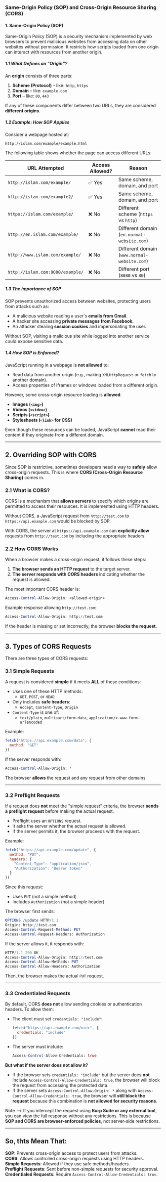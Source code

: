 ### Same-Origin Policy (SOP) and Cross-Origin Resource Sharing (CORS)

#### **1. Same-Origin Policy (SOP)**

Same-Origin Policy (SOP) is a security mechanism implemented by web browsers to prevent malicious websites from accessing data on other websites without permission. It restricts how scripts loaded from one origin can interact with resources from another origin.

##### **1.1  What Defines an "Origin"?**

An **origin** consists of three parts:

1. **Scheme (Protocol)** – like: `http`, `https`
2. **Domain** – like: `example.com`
3. **Port** – like: `80`, `443`

If any of these components differ between two URLs, they are considered **different origins**.

##### **1.2 Example: How SOP Applies**

Consider a webpage hosted at:

```
http://islam.com/example/example.html
```

The following table shows whether the page can access different URLs:

| URL Attempted                    | Access Allowed? | Reason                                      |
| -------------------------------- | --------------- | ------------------------------------------- |
| `http://islam.com/example/`      | ✅ Yes           | Same scheme, domain, and port               |
| `http://islam.com/example2/`     | ✅ Yes           | Same scheme, domain, and port               |
| `https://islam.com/example/`     | ❌ No            | Different scheme (`https` vs `http`)        |
| `http://en.islam.com/example/`   | ❌ No            | Different domain (`en.normal-website.com`)  |
| `http://www.islam.com/example/`  | ❌ No            | Different domain (`www.normal-website.com`) |
| `http://islam.com:8080/example/` | ❌ No            | Different port (`8080` vs `80`)             |

##### **1.3 The importance of SOP**

SOP prevents unauthorized access between websites, protecting users from attacks such as:

- A malicious website reading a user's **emails from Gmail**.
- A hacker site accessing **private messages from Facebook**.
- An attacker stealing **session cookies** and impersonating the user.

Without SOP, visiting a malicious site while logged into another service could expose sensitive data.

##### **1.4 How SOP is Enforced?**

JavaScript running in a webpage is **not allowed** to:

- Read data from another origin (e.g., making `XMLHttpRequest` or `fetch` to another domain).
- Access properties of iframes or windows loaded from a different origin.

However, some cross-origin resource loading is **allowed**:

- **Images (`<img>`)**
- **Videos (`<video>`)**
- **Scripts (`<script>`)**
- **Stylesheets (`<link>` for CSS)**

Even though these resources can be loaded, JavaScript **cannot** read their content if they originate from a different domain.

---

## **2. Overriding SOP with CORS**

Since SOP is restrictive, sometimes developers need a way to **safely** allow cross-origin requests. This is where **CORS (Cross-Origin Resource Sharing)** comes in.

### **2.1 What is CORS?**

CORS is a mechanism that **allows servers** to specify which origins are permitted to access their resources. It is implemented using HTTP headers.

Without CORS, a JavaScript request from `http://test.com` to `https://api.example.com` would be blocked by SOP.

With CORS, the server at `https://api.example.com` can **explicitly allow** requests from `http://test.com` by including the appropriate headers.

### **2.2 How CORS Works**

When a browser makes a cross-origin request, it follows these steps:

1. **The browser sends an HTTP request** to the target server.
2. **The server responds with CORS headers** indicating whether the request is allowed.

The most important CORS header is:

```mathematica
Access-Control-Allow-Origin: <allowed-origin>
```

Example response allowing `http://test.com`:

```mathematica
Access-Control-Allow-Origin: http://test.com
```

If the header is missing or set incorrectly, the browser **blocks the request**.

---

## **3. Types of CORS Requests**

There are three types of CORS requests:

### **3.1 Simple Requests**

A request is considered **simple** if it meets **ALL** of these conditions:

- Uses one of these HTTP methods:
    - `GET`, `POST`, or `HEAD`
- Only includes **safe headers**:
    - `Accept`, `Content-Type`, `Origin`
- `Content-Type` is one of:
    - `text/plain`, `multipart/form-data`, `application/x-www-form-urlencoded`

Example:

```js
fetch("https://api.example.com/data", {
  method: "GET"
})
```

If the server responds with:

```mathematica
Access-Control-Allow-Origin: *
```

The browser **allows** the request and any request from other domains

---

### **3.2 Preflight Requests**

If a request does **not** meet the "simple request" criteria, the browser **sends a preflight request** before making the actual request.

- Preflight uses an `OPTIONS` request.
- It asks the server whether the actual request is allowed.
- If the server permits it, the browser proceeds with the request.

Example:

```js
fetch("https://api.example.com/update", {
  method: "PUT",
  headers: {
    "Content-Type": "application/json",
    "Authorization": "Bearer token"
  }
})
```

Since this request:

- Uses `PUT` (not a simple method)
- Includes `Authorization` (not a simple header)

The browser first sends:

```mathematica
OPTIONS /update HTTP/1.1
Origin: http://test.com
Access-Control-Request-Method: PUT
Access-Control-Request-Headers: Authorization
```

If the server allows it, it responds with:

```mathematica
HTTP/1.1 200 OK
Access-Control-Allow-Origin: http://test.com
Access-Control-Allow-Methods: PUT
Access-Control-Allow-Headers: Authorization
```

Then, the browser makes the actual `PUT` request.

---

### **3.3 Credentialed Requests**

By default, CORS **does not** allow sending cookies or authentication headers. To allow them:

- The client must set `credentials: "include"`:
    
    ```js
    fetch("https://api.example.com/user", {
      credentials: "include"
    })
    ```
    
- The server must include:
    
    ```mathematica
    Access-Control-Allow-Credentials: true
    ```


**But what if the server does not allow it?**

- If the browser sets `credentials: "include"` but the server does **not** include `Access-Control-Allow-Credentials: true`, the browser will block the request from accessing the protected data.
- If the server sets `Access-Control-Allow-Origin: *` along with `Access-Control-Allow-Credentials: true`, the browser will **still block the request** because this combination is **not allowed for security reasons**.

Note --> If you intercept the request using **Burp Suite or any external tool**, you can view the full response without any restrictions. This is because **SOP and CORS are browser-enforced policies**, not server-side restrictions.

---
## So, thts Mean That:

**SOP**: Prevents cross-origin access to protect users from attacks.  
**CORS**: Allows controlled cross-origin requests using HTTP headers.  
**Simple Requests**: Allowed if they use safe methods/headers.  
**Preflight Requests**: Sent before non-simple requests for security approval.  
**Credentialed Requests**: Require `Access-Control-Allow-Credentials: true`.  

